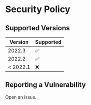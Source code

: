 # Security Policy

## Supported Versions

| Version  | Supported          |
| -------  | ------------------ |
| 2022.3   | :white_check_mark: |
| 2022.2   | :white_check_mark: |
| < 2022.1 | :x:                |

## Reporting a Vulnerability

Open an issue.
